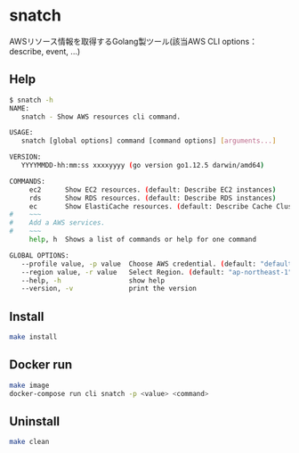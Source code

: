 # snatch
AWSリソース情報を取得するGolang製ツール(該当AWS CLI options：describe, event, ...)

## Help
``` sh
$ snatch -h
NAME:
   snatch - Show AWS resources cli command.

USAGE:
   snatch [global options] command [command options] [arguments...]

VERSION:
   YYYYMMDD-hh:mm:ss xxxxyyyy (go version go1.12.5 darwin/amd64)

COMMANDS:
     ec2      Show EC2 resources. (default: Describe EC2 instances)
     rds      Show RDS resources. (default: Describe RDS instances)
     ec       Show ElastiCache resources. (default: Describe Cache Clusters)
#    ~~~
#    Add a AWS services.
#    ~~~
     help, h  Shows a list of commands or help for one command

GLOBAL OPTIONS:
   --profile value, -p value  Choose AWS credential. (default: "default")
   --region value, -r value   Select Region. (default: "ap-northeast-1")
   --help, -h                 show help
   --version, -v              print the version

```

## Install
``` sh
make install
```

## Docker run
``` sh
make image
docker-compose run cli snatch -p <value> <command>
```

## Uninstall
``` sh
make clean
```
